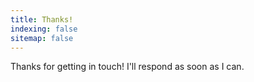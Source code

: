 ```yaml
---
title: Thanks!
indexing: false
sitemap: false
---
```


Thanks for getting in touch! I'll respond as soon as I can.